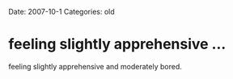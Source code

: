 Date: 2007-10-1
Categories: old

# feeling slightly apprehensive …

feeling slightly apprehensive and moderately bored.

